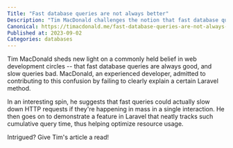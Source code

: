 ```yaml
---
Title: "Fast database queries are not always better"
Description: "Tim MacDonald challenges the notion that fast database queries are always better - see why in his intriguing Laravel feature walkthrough."
Canonical: https://timacdonald.me/fast-database-queries-are-not-always-better/
Published at: 2023-09-02
Categories: databases
---
```


Tim MacDonald sheds new light on a commonly held belief in web development circles -- that fast database queries are always good, and slow queries bad. MacDonald, an experienced developer, admitted to contributing to this confusion by failing to clearly explain a certain Laravel method.

In an interesting spin, he suggests that fast queries could actually slow down HTTP requests if they're happening in mass in a single interaction. He then goes on to demonstrate a feature in Laravel that neatly tracks such cumulative query time, thus helping optimize resource usage.

Intrigued? Give Tim's article a read!

